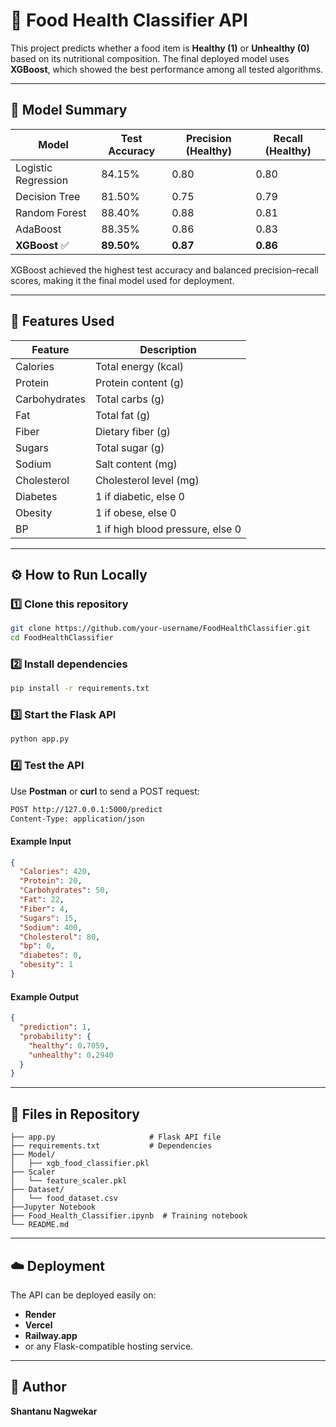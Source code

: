 # 🥗 Food Health Classifier API

This project predicts whether a food item is **Healthy (1)** or **Unhealthy (0)** based on its nutritional composition.
The final deployed model uses **XGBoost**, which showed the best performance among all tested algorithms.

---

## 🚀 Model Summary

| Model               | Test Accuracy | Precision (Healthy) | Recall (Healthy) |
| ------------------- | ------------- | ------------------- | ---------------- |
| Logistic Regression | 84.15%        | 0.80                | 0.80             |
| Decision Tree       | 81.50%        | 0.75                | 0.79             |
| Random Forest       | 88.40%        | 0.88                | 0.81             |
| AdaBoost            | 88.35%        | 0.86                | 0.83             |
| **XGBoost** ✅       | **89.50%**    | **0.87**            | **0.86**         |

XGBoost achieved the highest test accuracy and balanced precision–recall scores, making it the final model used for deployment.

---

## 🧠 Features Used

| Feature       | Description                      |
| ------------- | -------------------------------- |
| Calories      | Total energy (kcal)              |
| Protein       | Protein content (g)              |
| Carbohydrates | Total carbs (g)                  |
| Fat           | Total fat (g)                    |
| Fiber         | Dietary fiber (g)                |
| Sugars        | Total sugar (g)                  |
| Sodium        | Salt content (mg)                |
| Cholesterol   | Cholesterol level (mg)           |
| Diabetes      | 1 if diabetic, else 0            |
| Obesity       | 1 if obese, else 0               |
| BP            | 1 if high blood pressure, else 0 |

---

## ⚙️ How to Run Locally

### 1️⃣ Clone this repository

```bash
git clone https://github.com/your-username/FoodHealthClassifier.git
cd FoodHealthClassifier
```

### 2️⃣ Install dependencies

```bash
pip install -r requirements.txt
```

### 3️⃣ Start the Flask API

```bash
python app.py
```

### 4️⃣ Test the API

Use **Postman** or **curl** to send a POST request:

```bash
POST http://127.0.0.1:5000/predict
Content-Type: application/json
```

#### Example Input

```json
{
  "Calories": 420,
  "Protein": 20,
  "Carbohydrates": 50,
  "Fat": 22,
  "Fiber": 4,
  "Sugars": 15,
  "Sodium": 400,
  "Cholesterol": 80,
  "bp": 0,
  "diabetes": 0,
  "obesity": 1
}
```

#### Example Output

```json
{
  "prediction": 1,
  "probability": {
    "healthy": 0.7059,
    "unhealthy": 0.2940
  }
}
```

---

## 🧾 Files in Repository

```
├── app.py                     # Flask API file
├── requirements.txt           # Dependencies
├── Model/
│   ├── xgb_food_classifier.pkl
├── Scaler
│   └── feature_scaler.pkl
├── Dataset/
│   └── food_dataset.csv
├──Jupyter Notebook
├── Food_Health_Classifier.ipynb  # Training notebook
└── README.md
```

---

## ☁️ Deployment

The API can be deployed easily on:

* **Render**
* **Vercel**
* **Railway.app**
* or any Flask-compatible hosting service.



---

## 🧩 Author

**Shantanu Nagwekar**

